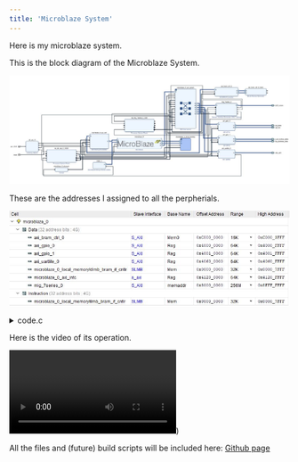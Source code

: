 ```yaml
---
title: 'Microblaze System'
---
```


Here is my microblaze system.



This is the block diagram of the Microblaze System.

![block diagram](block_ub.JPG)

These are the addresses I assigned to all the perpherials.

![Addresses](addr_ub.JPG)



<details><summary>code.c</summary><p><pre><code class="c">
#include &lt;stdio.h&gt;
#include "platform.h"
#include "xil_printf.h"
#include "xil_io.h"

#define LEDS_DATA 0x40000000
#define LEDS_TRI  0x40000004
#define RGB_DATA  0x40000008
#define RGB_TRI   0x4000000C

#define BTN_DATA  0x40010000
#define DIP_DATA  0x40010008


int main()
{
    init_platform();

    print("Hello World\n\r");
    //tri state for leds
    Xil_Out32(LEDS_TRI,0x00);
    Xil_Out32(RGB_TRI,0x00);

    u32 btn_read = 0;
    u32 dip_read = 0;
    u32 rgb_write = 0;

    while (1){
    	btn_read = Xil_In32(BTN_DATA);
    	Xil_Out32(LEDS_DATA,btn_read);


    	dip_read = Xil_In32(DIP_DATA);
    	rgb_write = 0x7 &amp; dip_read;
    	rgb_write = rgb_write &lt;&lt; 3 | rgb_write;
    	rgb_write = rgb_write &lt;&lt; 6 | rgb_write;
    	Xil_Out32(RGB_DATA,rgb_write);
    }

    cleanup_platform();



    return 0;
}
</code></pre></p></details>


Here is the video of its operation.

![microblaze video](user://media/ub000.mp4?resize=620,480))

All the files and (future) build scripts will be included here:
[Github page](https://github.com/AEW2015/522R/tree/master/pages/02.microblaze-system)